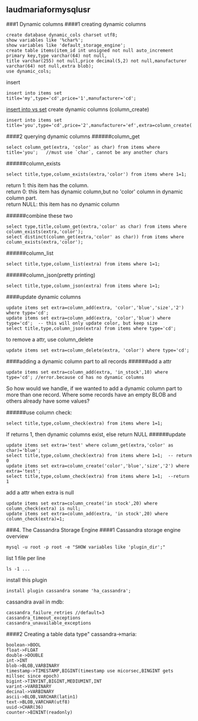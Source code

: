 ## laudmariaformysqlusr
###1 Dynamic columns
####1 creating dynamic columns
```
create database dynamic_cols charset utf8;
show variables like '%char%';
show variables like 'default_storage_engine';
create table items(item_id int unsigned not null auto_increment primary key,type varchar(64) not null,
title varchar(255) not null,price decimal(5,2) not null,manufacturer varchar(64) not null,extra blob);
use dynamic_cols;
```
insert
```
insert into items set title='my',type='cd',price='1',manufacturer='cd';
```
[insert into vs set](http://stackoverflow.com/questions/861722/mysql-insert-into-table-values-vs-insert-into-table-set?noredirect=1&lq=1)
create dynamic columns (column_create)
```
insert into items set title='you',type='cd',price='2',manufacturer='ef',extra=column_create('color','red','size','l');
```

####2 querying dynamic columns
######column_get
```
select column_get(extra, 'color' as char) from items where title='you';   //must use `char`, cannot be any another chars
```
######column_exists
```
select title,type,column_exists(extra,'color') from items where 1=1;
```
return 1: this item has the column.  
return 0:  this item has dynamic column,but no 'color' column in dynamic column part.  
return NULL: this item has no dynamic column  

######combine these two
```
select type,title,column_get(extra,'color' as char) from items where column_exists(extra,'color');
select distinct(column_get(extra,'color' as char)) from items where column_exists(extra,'color');
```
######column_list
```
select title,type,column_list(extra) from items where 1=1;
```
######column_json(pretty printing)
```
select title,type,column_json(extra) from items where 1=1;
```
####update dynamic columns
```
update items set extra=column_add(extra, 'color','blue','size','2') where type='cd';
update items set extra=column_add(extra, 'color','blue') where type='cd';  -- this will only update color, but keep size
select title,type,column_json(extra) from items where type='cd';
```
to remove a attr, use column_delete
```
update items set extra=column_delete(extra, 'color') where type='cd'; 
```
####adding a dynamic column part to all records
######add a attr
```
update items set extra=column_add(extra, 'in_stock',10) where type='cd'; //error.because cd has no dynamic columns
```

So how would we handle, if we wanted to add a dynamic column part to more than one record. Where some records have an empty BLOB and others already have some values?  

######use column check:
```
select title,type,column_check(extra) from items where 1=1;
```
If returns 1, then dynamic columns exist, else return NULL
######update
```
update items set extra='test' where column_get(extra,'color' as char)='blue';
select title,type,column_check(extra) from items where 1=1;  -- return 0
update items set extra=column_create('color','blue','size','2') where extra='test';
select title,type,column_check(extra) from items where 1=1;  --return 1
```

add a attr when extra is null
```
update items set extra=column_create('in stock',20) where column_check(extra) is null;
update items set extra=column_add(extra, 'in stock',20) where column_check(extra)=1;
```

###4. The Cassandra Storage Engine
####1 Cassandra storage engine overview
```
mysql -u root -p root -e "SHOW variables like 'plugin_dir';"
```
list 1 file per line
```
ls -1 ...
```
install this plugin
```
install plugin cassandra soname 'ha_cassandra';
```
cassandra avail in mdb:
```
cassandra_failure_retries //default=3
cassandra_timeout_exceptions
cassandra_unavailable_exceptions
```
####2 Creating a table
data type"
cassandra->maria:
```
boolean->BOOL
float->FLOAT
double->DOUBLE
int->INT
blob->BLOB,VARBINARY
timestamp->TIMESTAMP,BIGINT(timestamp use micorsec,BINGINT gets millsec since epoch)
bigint->TINYINT,BIGINT,MEDIUMINT,INT
varint->VARBINARY
decinal->VARBINARY
ascii->BLOB,VARCHAR(latin1)
text->BLOB,VARCHAR(utf8)
uuid->CHAR(36)
counter->BININT(readonly)
```
